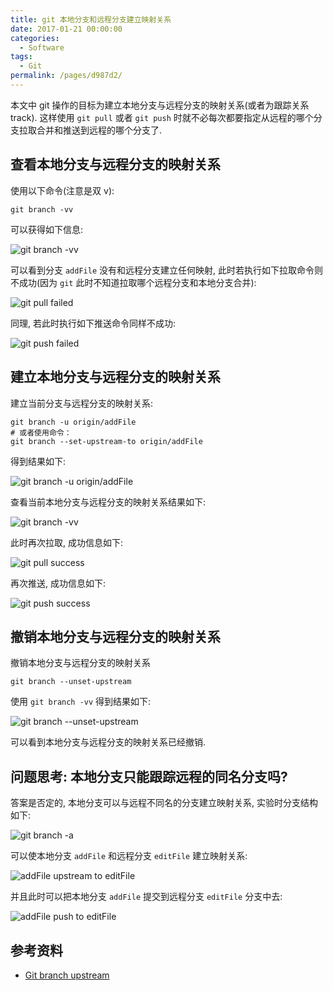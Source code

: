 ```yaml
---
title: git 本地分支和远程分支建立映射关系
date: 2017-01-21 00:00:00
categories: 
  - Software
tags: 
  - Git
permalink: /pages/d987d2/
---
```


本文中 git 操作的目标为建立本地分支与远程分支的映射关系(或者为跟踪关系 track). 这样使用 `git pull` 或者 `git push` 时就不必每次都要指定从远程的哪个分支拉取合并和推送到远程的哪个分支了.

## 查看本地分支与远程分支的映射关系

使用以下命令(注意是双 v):

```
git branch -vv
```

可以获得如下信息:

![git branch -vv](/img/git/003.png)

可以看到分支 `addFile` 没有和远程分支建立任何映射, 此时若执行如下拉取命令则不成功(因为 `git` 此时不知道拉取哪个远程分支和本地分支合并):

![git pull failed](/img/git/004.png)

同理, 若此时执行如下推送命令同样不成功:

![git push failed](/img/git/005.png)

## 建立本地分支与远程分支的映射关系

建立当前分支与远程分支的映射关系:

```
git branch -u origin/addFile
# 或者使用命令：
git branch --set-upstream-to origin/addFile
```

得到结果如下:

![git branch -u origin/addFile](/img/git/006.png)

查看当前本地分支与远程分支的映射关系结果如下:

![git branch -vv](/img/git/007.png)

此时再次拉取, 成功信息如下:

![git pull success](/img/git/008.png)

再次推送, 成功信息如下:

![git push success](/img/git/009.png)

## 撤销本地分支与远程分支的映射关系

撤销本地分支与远程分支的映射关系

```
git branch --unset-upstream
```

使用 `git branch -vv` 得到结果如下:

![git branch --unset-upstream](/img/git/010.png)

可以看到本地分支与远程分支的映射关系已经撤销.

## 问题思考: 本地分支只能跟踪远程的同名分支吗?

答案是否定的, 本地分支可以与远程不同名的分支建立映射关系, 实验时分支结构如下:

![git branch -a](/img/git/011.png)

可以使本地分支 `addFile` 和远程分支 `editFile` 建立映射关系:

![addFile upstream to editFile](/img/git/012.png)

并且此时可以把本地分支 `addFile` 提交到远程分支 `editFile` 分支中去:

![addFile push to editFile](/img/git/013.png)

## 参考资料

- [Git branch upstream](http://blog.csdn.net/tterminator/article/details/78108550)
